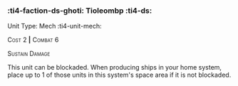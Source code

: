 ### :ti4-faction-ds-ghoti: **Tioleombp** :ti4-ds:

Unit Type: Mech :ti4-unit-mech:

<span style="font-variant:small-caps;">Cost 2</span> __|__ <span style="font-variant:small-caps;">Combat 6</span>

<span style="font-variant:small-caps;">Sustain Damage</span>

This unit can be blockaded.
When producing ships in your home system, place up to 1 of those units in this system's space area if it is not blockaded.
